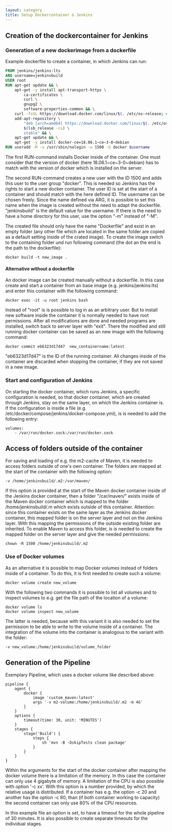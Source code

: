 ```yaml
---
layout: category
title: Setup Dockercontainer & Jenkins
---
```


## Creation of the dockercontainer for Jenkins

### Generation of a new dockerimage from a dockerfile

Example dockerfile to create a container, in which Jenkins can run:

```dockerfile
FROM jenkins/jenkins:lts
ARG username=jenkinsbuild
USER root
RUN apt-get update && \
    apt-get -y install apt-transport-https \
        ca-certificates \
        curl \
        gnupg2 \
        software-properties-common && \
    curl -fsSL https://download.docker.com/linux/$(. /etc/os-release; echo "$ID")/gpg > /tmp/dkey; apt-key add /tmp/dkey && \
    add-apt-repository \
        "deb [arch=amd64] https://download.docker.com/linux/$(. /etc/os-release; echo "$ID") \
        $(lsb_release -cs) \
        stable" && \
    apt-get update && \
    apt-get -y install docker-ce=18.06.1~ce~3-0~debian
RUN useradd -M -s /usr/sbin/nologin -u 1500 -G docker $username
```

The first RUN-command installs Docker inside of the container. One must consider that the version of docker (here 18.06.1\~ce\~3-0\~debian) has to match with the version of docker which is installed on the server.

The second RUN-command creates a new user with the ID 1500 and adds this user to the user group "docker". This is needed so Jenkins has the rights to start a new docker container. The user ID is set at the start of a container and should match with the here defined ID. The username can be chosen freely. Since the name defined via ARG, it is possible to set this name when the image is created without the need to adapt the dockerfile. "jenkinsbuild" is the default value for the username. If there is the need to have a home directory for this user, use the option "-m" instead of "-M".

The created file should only have the name "Dockerfile" and exist in an empty folder (any other file which are located in the same folder are copied as a default setting inside of the crated image). To create the image switch to the containing folder und run following command (the dot an the end is the path to the dockerfile):

```shell
docker build -t new_image .
```


#### Alternative without a dockerfile

An docker image can be created manually without a dockerfile. In this case create and start a container from an base image (e.g. jenkins/jenkins:lts) and enter this container with the following command:

```shell
docker exec -it -u root jenkins bash
```

Instead of "root" is is possible to log in as an arbitrary user. But to install new software inside the container it is normally needed to have root permissions. After all modifications are done and needed programs are installed, switch back to server layer with "exit". There the modified and still running docker container can be saved as an new image with the following command:

```shell
docker commit eb6323d17d47  new_containername:latest
```

"eb6323d17d47" is the ID of the running container. All changes inside of the container are discarded when stopping the container, if they are not saved in a new image.

### Start and configuration of Jenkins

On starting the docker container, which runs Jenkins, a specific configuration is needed, so that docker container, which are created through Jenkins, stay on the same layer, on which the Jenkins container is. If the configuration is inside a file (e.g. /etc/docker/compose/jenkins/docker-compose.yml), is is needed to add the following entry:

```shell
volumes:
    - /var/run/docker.sock:/var/run/docker.sock
```

## Access of folders outside of the container

For saving and loading of e.g. the m2-cache of Maven, it is needed to access folders outside of one's own container. The folders are mapped at the start of the container with the following option:

```shell
-v /home/jenkinsbuild/.m2:/var/maven/
```

If this option is provided at the start of the Maven docker container inside of the Jenkins docker container, then a folder "/car/maven/" exists inside of the Maven docker container which is mapped to the folder /home/jenkinsbuild/.m which exists outside of this container. Attention: since this container exists on the same layer as the Jenkins docker container, this mapped folder is on the server layer and not on the Jenkins layer. With this mapping the permissions of the outside existing folder are inherited. To enable Maven to access this folder, is is needed to create the mapped folder on the server layer and give the needed permissions:

```shell
chown -R 1500 /home/jenkinsbuild/.m2
```

### Use of Docker volumes

As an alternative it is possible to map Docker volumes instead of folders inside of a container. To do this, it is first needed to create such a volume:

```shell
docker volume create new_volume
```

With the following two commands it is possible to list all volumes and to inspect volumes to e.g. get the file path of the location of a volume:

```shell
docker volume ls
docker volume inspect new_volume
```

The latter is needed, because with this variant it is also needed to set the permission to be able to write to the volume inside of a container.
The integration of the volume into the container is analogous to the variant with the folder:

```shell
-v new_volume:/home/jenkinsbuild/volume_folder
```

## Generation of the Pipeline

Exemplary Pipeline, which uses a docker volume like described above:

```shell
pipeline {
    agent {
        docker {
            image 'custom_maven:latest'
            args '-v m2-volume:/home/jenkinsbuild/.m2 -m 4G'
        }
    }
    options {
        timeout(time: 30, unit: 'MINUTES')
    }
    stages {
        stage('Build') {
            steps {
                sh 'mvn -B -DskipTests clean package'
            }
        }
    }
}
```

Within the arguments for the start of the docker container after mapping the docker volume there is a limitation of the memory. In this case the container can only use 4 gigabyte of memory. A limitation of the CPU is also possible with option '-c xx'. With this option is a number provided, by which the relative usage is distributed. If a container has e.g. the option -c 20 and another has the option -c 80, than (if both container working to capacity) the second container can only use 80% of the CPU resources.

In this example file an option is set, to have a timeout for the whole pipeline of 30 minutes. It is also possible to create separate timeouts for the individual stages.
